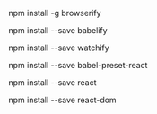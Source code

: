 npm install -g browserify
 
 npm install --save babelify
 
 npm install --save watchify
 
 npm install --save babel-preset-react
 
 npm install --save react 
 
 npm install --save react-dom
 

 


